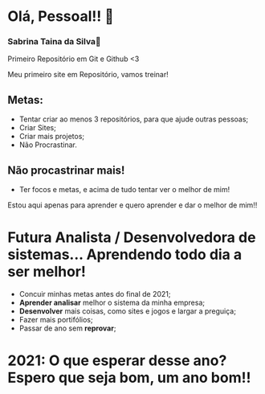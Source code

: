 # Olá, Pessoal!! 🥰
### Sabrina Taina da Silva💜
 Primeiro Repositório em Git e Github <3

 Meu primeiro site em Repositório, vamos treinar!

## Metas:

* Tentar criar ao menos 3 repositórios, para que ajude outras pessoas;
* Criar Sites;
* Criar mais projetos;
* Não Procrastinar.

## Não procastrinar mais!

* Ter focos e metas, e acima de tudo tentar ver o melhor de mim!

<p>Estou aqui apenas para aprender e quero aprender e dar o melhor de mim!!</p>
<h1>Futura Analista / Desenvolvedora de sistemas... Aprendendo todo dia a ser melhor! </h1>

* Concuir minhas metas antes do final de 2021;
* **Aprender analisar** melhor o sistema da minha empresa;
* **Desenvolver** mais coisas, como sites e jogos e largar a preguiça;
* Fazer mais portifólios;
* Passar de ano sem **reprovar**;
# 2021: **O que esperar desse ano? Espero que seja bom, um ano bom!!**